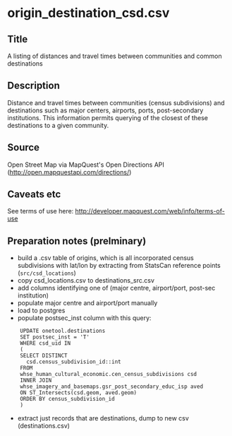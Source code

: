# origin_destination_csd.csv

## Title
A listing of distances and travel times between communities and common destinations

## Description
Distance and travel times between communities (census subdivisions) and destinations such as major centers, airports, ports, post-secondary institutions. This information permits querying of the closest of these destinations to a given community.

## Source
Open Street Map via MapQuest's Open Directions API (http://open.mapquestapi.com/directions/)

## Caveats etc
See terms of use here: http://developer.mapquest.com/web/info/terms-of-use

## Preparation notes (prelminary)
- build a .csv table of origins, which is all incorporated census subdivisions with lat/lon by extracting from StatsCan reference points (`src/csd_locations`)
- copy csd_locations.csv to destinations_src.csv
- add columns identifying one of (major centre, airport/port, post-sec institution)
- populate major centre and airport/port manually
- load to postgres
- populate postsec_inst column with this query:
```
    UPDATE onetool.destinations
    SET postsec_inst = 'T'
    WHERE csd_uid IN 
    (
    SELECT DISTINCT
      csd.census_subdivision_id::int
    FROM 
    whse_human_cultural_economic.cen_census_subdivisions csd
    INNER JOIN
    whse_imagery_and_basemaps.gsr_post_secondary_educ_isp aved
    ON ST_Intersects(csd.geom, aved.geom)
    ORDER BY census_subdivision_id
    ) 
```
- extract just records that are destinations, dump to new csv (destinations.csv)